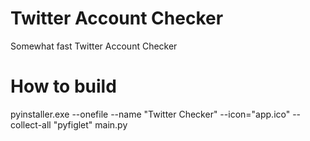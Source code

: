 # Twitter Account Checker
 Somewhat fast Twitter Account Checker

# How to build
pyinstaller.exe --onefile --name "Twitter Checker" --icon="app.ico" --collect-all "pyfiglet" main.py